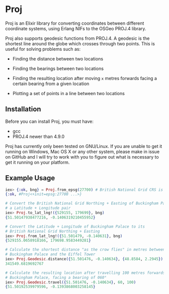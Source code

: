# Proj

Proj is an Elixir library for converting coordinates between different
coordinate systems, using Erlang NIFs to the OSGeo PROJ.4 library.

Proj also supports geodesic functions from PROJ.4.  A geodesic is the shortest
line around the globe which crosses through two points.  This is useful for
solving problems such as:

- Finding the distance between two locations

- Finding the bearings between two locations

- Finding the resulting location after moving `x` metres forwards facing a
  certain bearing from a given location

- Plotting a set of points in a line between two locations

## Installation

Before you can install Proj, you must have:

- gcc
- PROJ.4 newer than 4.9.0

Proj has currently only been tested on GNU/Linux.  If you are unable to get it
running on Windows, Mac OS X or any other system, please make in issue on GitHub
and I will try to work with you to figure out what is necessary to get it
running on your platform.

## Example Usage

```elixir
iex> {:ok, bng} = Proj.from_epsg(27700) # British National Grid CRS is EPSG:27700
{:ok, #Proj<+init=epsg:27700 ...>}

# Convert the British National Grid Northing + Easting of Buckingham Palace into
# a Latitude + Longitude pair
iex> Proj.to_lat_lng!({529155, 179699}, bng)
{51.50147938477216, -0.1406319210455952}

# Convert the Latitude + Longitude of Buckingham Palace to its
# British National Grid Northing + Easting
iex> Proj.from_lat_lng!({51.501479, -0.140631}, bng)
{529155.0658918166, 179698.9583449281}

# Calculate the shortest distance "as the crow flies" in metres between
# Buckingham Palace and the Eiffel Tower
iex> Proj.Geodesic.distance({51.501476, -0.140634}, {48.8584, 2.2945})
341549.6819692767

# Calculate the resulting location after travelling 100 metres forwards from
# Buckingham Palace, facing a bearing of 060°
iex> Proj.Geodesic.travel({51.501476, -0.140634}, 60, 100)
{51.50192539979596, -0.1393868003258145}
```
